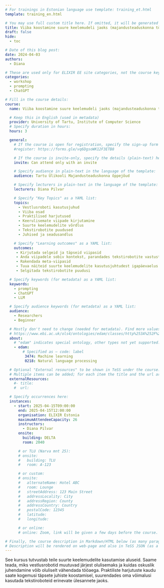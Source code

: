```yaml
---
# For trainings in Estonian language use template: training_et.html
template: training_en.html

# You may use full custom title here. If omitted, it will be generated from course name.
title: Viiba koostamine suure keelemudeli jaoks (majandusteaduskonna töötajatele) - 15.04.2025
draft: false
hide:
  - toc

# Date of this blog post:
date: 2024-04-03
authors:
  - Diana

# These are used only for ELIXIR EE site categories, not the course keywords on TESS
categories:
  - workshop
  - prompting
  - ChatGPT

# Fill in the course details:
course:
  name: Viiba koostamine suure keelemudeli jaoks (majandusteaduskonna töötajatele)

  # Keep this in English (used in metadata)
  provider: University of Tartu, Institute of Computer Science
  # Specify duration in hours:
  hours: 3

  general:
    # If the course is open for registration, specify the sign-up form link here (otherwise, remove it):
    #register: https://forms.gle/vq6DgsoWK12F3ETB8

    # If the course is invite-only, specify the details (plain-text) here (otherwise, remove it):
    invite: Can attend only with an invite

    # Specify audience in plain-text in the language of the template:
    audience: Tartu Ülikooli Majandusteaduskonna õppejõud

    # Specify lecturers in plain-text in the language of the template:
    lecturers: Diana Pilvar

    # Specify "Key Topics" as a YAML list:
    topics:
      - Vestlusroboti kasutusjuhud
      - Viiba osad
      - Praktilised harjutused
      - Keerulisemate viipade kirjutamine
      - Suurte keelemudelite võrdlus
      - Tekstirobotite puudused
      - Juhised ja seadusandlus

    # Specify "Learning outcomes" as a YAML list:
    outcomes:
     - Kirjutada selgeid ja täpseid viipasid
     - Anda viipadele sobiv kontekst, parandades tekstirobotite vastuste täpsust
     - Rakendada meta-viipasid
     - Tuua näiteid suurte keelemudelite kasutusjuhtudest igapäevaelus
     - Selgitada tekstirobotite puudusi

  # Specify keywords (for metadata) as a YAML list:
  keywords:
    - prompting
    - ChatGPT
    - LLM 

  # Specify audience keywords (for metadata) as a YAML list:
  audience:
    - Researchers
    - Beginner

  # Mostly don't need to change (needed for metadata). Find more values here:
  # https://www.ebi.ac.uk/ols4/ontologies/edam/classes/http%253A%252F%252Fedamontology.org%252Ftopic_0003?lang=en
  about:
    # "edam" indicates special ontology, other types not yet supported.
    - edam:
        # Specified as – code: label
         3474: Machine learning
         0218: Natural language processing

  # Optional "External resources" to be shown in TeSS under the course:
  # Multiple items can be added; for each item the title and the url are mandatory.
  externalResources:
    #- title:
    #  url:

  # Specify occurrences here:
  instances:
    - start: 2025-04-15T09:00:00
      end: 2025-04-15T12:00:00
      organisation: ELIXIR Estonia
      maximumAttendeeCapacity: 26
      instructors:
        - Diana Pilvar
      onsite:
        building: DELTA
        room: 2040

      # or TLU (Narva mnt 25):
      # onsite:
      #   building: TLU
      #   room: A-123

      # or custom:
      # onsite:
      #   alternateName: Hotel ABC
      #   room: Lounge
      #   streetAddress: 123 Main Street
      #   addressLocality: City
      #   addressRegion: County
      #   addressCountry: Country
      #   postalCode: 12345
      #   latitude:
      #   longitude:

      # or online:
      # online: Zoom, link will be given a few days before the course.

# Finally, the course description in Markdown/HTML below (as many paragraphs as needed).
# Description will be rendered on web-page and also in TeSS JSON (as a string of HTML).
---
```


See kursus tutvustab teile suurte keelemudelite kasutamise aluseid. Saame teada, miks vestlusrobotid muutuvad järjest olulisemaks ja kuidas oskuslik juhendamine võib oluliselt vähendada tööaega. Praktiliste harjutuste kaudu saate kogemusi täpsete juhiste koostamisel, suurendades oma võimalusi kasutada tekstiroboteid erinevate ülesannete jaoks.
